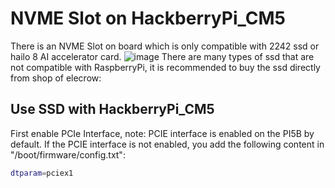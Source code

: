 # NVME Slot on HackberryPi_CM5

There is an NVME Slot on board which is only compatible with 2242 ssd or hailo 8 AI accelerator card.
![image](https://github.com/user-attachments/assets/70425743-f175-4eb6-a6be-5a03c525eecf)
There are many types of ssd that are not compatible with RaspberryPi, it is recommended to buy the ssd directly from shop of elecrow:


## Use SSD with HackberryPi_CM5

First enable PCIe Interface, note: PCIE interface is enabled on the PI5B by default.
If the PCIE interface is not enabled, you add the following content in "/boot/firmware/config.txt":
```sh
dtparam=pciex1
```
